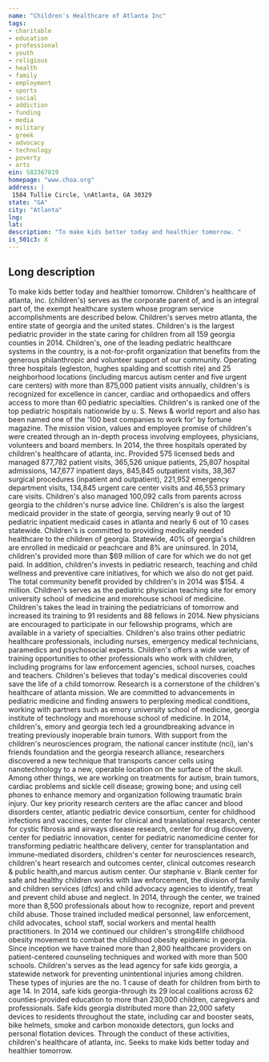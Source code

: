 ```yaml
---
name: "Children's Healthcare of Atlanta Inc"
tags:
- charitable
- education
- professional
- youth
- religious
- health
- family
- employment
- sports
- social
- addiction
- funding
- media
- military
- greek
- advocacy
- technology
- poverty
- arts
ein: 582367819
homepage: "www.choa.org"
address: |
 1584 Tullie Circle, \nAtlanta, GA 30329
state: "GA"
city: "Atlanta"
lng: 
lat: 
description: "To make kids better today and healthier tomorrow. "
is_501c3: X
---
```


## Long description

To make kids better today and healthier tomorrow. Children's healthcare of atlanta, inc. (children's) serves as the corporate parent of, and is an integral part of, the exempt healthcare system whose program service accomplishments are described below. Children's serves metro atlanta, the entire state of georgia and the united states. Children's is the largest pediatric provider in the state caring for children from all 159 georgia counties in 2014. Children's, one of the leading pediatric healthcare systems in the country, is a not-for-profit organization that benefits from the generous philanthropic and volunteer support of our community. Operating three hospitals (egleston, hughes spalding and scottish rite) and 25 neighborhood locations (including marcus autism center and five urgent care centers) with more than 875,000 patient visits annually, children's is recognized for excellence in cancer, cardiac and orthopaedics and offers access to more than 60 pediatric specialties. Children's is ranked one of the top pediatric hospitals nationwide by u. S. News & world report and also has been named one of the '100 best companies to work for' by fortune magazine. The mission vision, values and employee promise of children's were created through an in-depth process involving employees, physicians, volunteers and board members. In 2014, the three hospitals operated by children's healthcare of atlanta, inc. Provided 575 licensed beds and managed 877,782 patient visits, 365,526 unique patients, 25,807 hospital admissions, 147,677 inpatient days, 845,845 outpatient visits, 38,367 surgical procedures (inpatient and outpatient), 221,952 emergency department visits, 134,845 urgent care center visits and 46,553 primary care visits. Children's also managed 100,092 calls from parents across georgia to the children's nurse advice line. Children's is also the largest medicaid provider in the state of georgia, serving nearly 9 out of 10 pediatric inpatient medicaid cases in atlanta and nearly 6 out of 10 cases statewide. Children's is committed to providing medically needed healthcare to the children of georgia. Statewide, 40% of georgia's children are enrolled in medicaid or peachcare and 8% are uninsured. In 2014, children's provided more than $69 million of care for which we do not get paid. In addition, children's invests in pediatric research, teaching and child wellness and preventive care initiatives, for which we also do not get paid. The total community benefit provided by children's in 2014 was $154. 4 million. Children's serves as the pediatric physician teaching site for emory university school of medicine and morehouse school of medicine. Children's takes the lead in training the pediatricians of tomorrow and increased its training to 91 residents and 88 fellows in 2014. New physicians are encouraged to participate in our fellowship programs, which are available in a variety of specialties. Children's also trains other pediatric healthcare professionals, including nurses, emergency medical technicians, paramedics and psychosocial experts. Children's offers a wide variety of training opportunities to other professionals who work with children, including programs for law enforcement agencies, school nurses, coaches and teachers. Children's believes that today's medical discoveries could save the life of a child tomorrow. Research is a cornerstone of the children's healthcare of atlanta mission. We are committed to advancements in pediatric medicine and finding answers to perplexing medical conditions, working with partners such as emory university school of medicine, georgia institute of technology and morehouse school of medicine. In 2014, children's, emory and georgia tech led a groundbreaking advance in treating previously inoperable brain tumors. With support from the children's neurosciences program, the national cancer institute (nci), ian's friends foundation and the georgia research alliance, researchers discovered a new technique that transports cancer cells using nanotechnology to a new, operable location on the surface of the skull. Among other things, we are working on treatments for autism, brain tumors, cardiac problems and sickle cell disease; growing bone; and using cell phones to enhance memory and organization following traumatic brain injury. Our key priority research centers are the aflac cancer and blood disorders center, atlantic pediatric device consortium, center for childhood infections and vaccines, center for clinical and translational research, center for cystic fibrosis and airways disease research, center for drug discovery, center for pediatric innovation, center for pediatric nanomedicine center for transforming pediatric healthcare delivery, center for transplantation and immune-mediated disorders, children's center for neurosciences research, children's heart research and outcomes center, clinical outcomes research & public health,and marcus autism center. Our stephanie v. Blank center for safe and healthy children works with law enforcement, the division of family and children services (dfcs) and child advocacy agencies to identify, treat and prevent child abuse and neglect. In 2014, through the center, we trained more than 8,500 professionals about how to recognize, report and prevent child abuse. Those trained included medical personnel, law enforcement, child advocates, school staff, social workers and mental health practitioners. In 2014 we continued our children's strong4life childhood obesity movement to combat the childhood obesity epidemic in georgia. Since inception we have trained more than 2,800 healthcare providers on patient-centered counseling techniques and worked with more than 500 schools. Children's serves as the lead agency for safe kids georgia, a statewide network for preventing unintentional injuries among children. These types of injuries are the no. 1 cause of death for children from birth to age 14. In 2014, safe kids georgia-through its 29 local coalitions across 62 counties-provided education to more than 230,000 children, caregivers and professionals. Safe kids georgia distributed more than 22,000 safety devices to residents throughout the state, including car and booster seats, bike helmets, smoke and carbon monoxide detectors, gun locks and personal flotation devices. Through the conduct of these activities, children's healthcare of atlanta, inc. Seeks to make kids better today and healthier tomorrow. 

